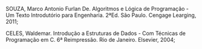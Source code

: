 SOUZA, Marco Antonio Furlan De. Algoritmos e Lógica de Programação - Um Texto Introdutório para Engenharia. 2ªEd. São Paulo. Cengage Learging, 2011;

CELES, Waldemar. Introdução a Estruturas de Dados - Com Técnicas de Programação em C. 6ª Reimpressão. Rio de Janeiro. Elsevier, 2004;
